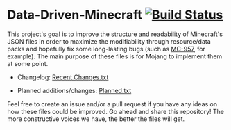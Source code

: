 # Data-Driven-Minecraft [![Build Status](https://travis-ci.org/FVbico/Data-Driven-Minecraft.svg?branch=master)](https://travis-ci.org/FVbico/Data-Driven-Minecraft)

This project's goal is to improve the structure and readability of Minecraft's JSON files in order to maximize the modifiability through resource/data packs and hopefully fix some long-lasting bugs (such as [MC-957](https://bugs.mojang.com/browse/MC-957), for example). The main purpose of these files is for Mojang to implement them at some point.

* Changelog: [Recent Changes.txt](https://github.com/FVbico/Data-Driven-Minecraft/blob/master/Recent%20Changes.txt)

* Planned additions/changes: [Planned.txt](https://github.com/FVbico/Data-Driven-Minecraft/blob/master/Planned.txt)

Feel free to create an issue and/or a pull request if you have any ideas on how these files could be improved.
Go ahead and share this repository! The more constructive voices we have, the better the files will get.
